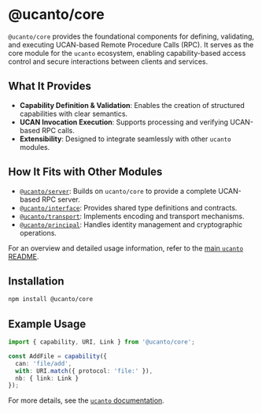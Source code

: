 # @ucanto/core

`@ucanto/core` provides the foundational components for defining, validating, and executing UCAN-based Remote Procedure Calls (RPC). It serves as the core module for the `ucanto` ecosystem, enabling capability-based access control and secure interactions between clients and services.

## What It Provides
- **Capability Definition & Validation**: Enables the creation of structured capabilities with clear semantics.
- **UCAN Invocation Execution**: Supports processing and verifying UCAN-based RPC calls.
- **Extensibility**: Designed to integrate seamlessly with other `ucanto` modules.

## How It Fits with Other Modules
- [`@ucanto/server`](../server/README.md): Builds on `ucanto/core` to provide a complete UCAN-based RPC server.
- [`@ucanto/interface`](../interface/README.md): Provides shared type definitions and contracts.
- [`@ucanto/transport`](../transport/README.md): Implements encoding and transport mechanisms.
- [`@ucanto/principal`](../principal/README.md): Handles identity management and cryptographic operations.

For an overview and detailed usage information, refer to the [main `ucanto` README](../../Readme.md).

## Installation
```sh
npm install @ucanto/core
```

## Example Usage
```ts
import { capability, URI, Link } from '@ucanto/core';

const AddFile = capability({
  can: 'file/add',
  with: URI.match({ protocol: 'file:' }),
  nb: { link: Link }
});
```

For more details, see the [`ucanto` documentation](https://github.com/storacha/ucanto).
